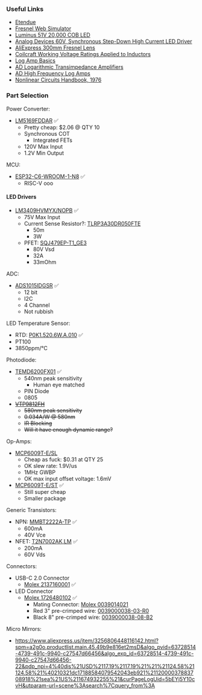 ### Useful Links

* [Etendue](https://en.wikipedia.org/wiki/Etendue)
* [Fresnel Web Simulator](https://phydemo.app/ray-optics/gallery/fresnel-lens)
* [Luminus 51V 20,000 COB LED](https://www.digikey.com/en/products/detail/luminus-devices-inc/CXM-32-40-80-54-AC40-F5-3/15198244)
* [Analog Devices 60V, Synchronous Step-Down High Current LED Driver](https://www.analog.com/en/technical-articles/60v-synchronous-step-down-high-current-led-driver.html)
* [AliExpress 300mm Fresnel Lens](https://www.aliexpress.us/item/2251832628415712.html?spm=a2g0o.productlist.main.31.1f113ddeb9tH3N&algo_pvid=a1f6df46-a8d6-4ca2-82e5-49793ad79313&algo_exp_id=a1f6df46-a8d6-4ca2-82e5-49793ad79313-15&pdp_npi=4%40dis%21USD%2126.98%2115.65%21%21%2126.98%21%21%402103224117048672573401020ee459%2164614171461%21sea%21US%211674932255%21&curPageLogUid=t92vTPvIzuQ7&utparam-url=scene%3Asearch%7Cquery_from%3A)
* [Coilcraft Working Voltage Ratings Applied to Inductors](https://www.coilcraft.com/getmedia/393e18e1-adbc-45b6-bbe7-5923255e72fc/doc712_inductor_voltage_ratings.pdf)
* [Log Amp Basics](https://www.analog.com/media/en/training-seminars/tutorials/MT-077.pdf)
* [AD Logarithmic Transimpedance Amplifiers](https://www.analog.com/en/product-category/translinear-logarithmic-amplifiers.html)
* [AD High Frequency Log Amps](https://www.analog.com/media/en/training-seminars/tutorials/MT-078.pdf)
* [Nonlinear Circuits Handbook, 1976](https://www.analog.com/en/resources/technical-books/nonlinear-circuits-handbook.html)



### Part Selection

Power Converter:

* [LM5169FDDAR](https://www.digikey.com/en/products/detail/texas-instruments/LM5169FDDAR/16893914) ✅
  * Pretty cheap: $2.06 @ QTY 10
  * Synchronous COT
    * Integrated FETs
  * 120V Max Input
  * 1.2V Min Output

MCU:

* [ESP32-C6-WROOM-1-N8](https://www.digikey.com/en/products/detail/espressif-systems/ESP32-C6-WROOM-1-N8/17728866) ✅
  * RISC-V ooo

#### LED Drivers

* [LM3409HVMYX/NOPB](https://www.ti.com/lit/ds/symlink/lm3409.pdf) ✅
  * 75V Max Input
  * Current Sense Resistor?: [TLRP3A30DR050FTE](https://www.digikey.com/en/products/detail/te-connectivity-passive-product/TLRP3A30DR050FTE/14652237)
    * 50m
    * 3W
  * PFET: [SQJ479EP-T1_GE3](https://www.digikey.com/en/products/detail/vishay-siliconix/SQJ479EP-T1-GE3/6708893)
    * 80V Vsd
    * 32A
    * 33mOhm

ADC:

* [ADS1015IDGSR](https://www.digikey.com/en/products/detail/texas-instruments/ADS1015IDGSR/2231559) ✅
  * 12 bit
  * I2C
  * 4 Channel
  * Not rubbish

LED Temperature Sensor:

* RTD: [P0K1.520.6W.A.010](https://www.digikey.com/en/products/detail/innovative-sensor-technology-usa-division/P0K1-520-6W-A-010/13686722) ✅
* PT100
* 3850ppm/°C

Photodiode:

* [TEMD6200FX01](https://www.digikey.com/en/products/detail/vishay-semiconductor-opto-division/TEMD6200FX01/2354845) ✅
  * 540nm peak sensitivity
    * Human eye matched
  * PIN Diode
  * 0805
* ~~[VTP9812FH](https://www.digikey.com/en/products/detail/excelitas-technologies/VTP9812FH/5885875)~~
  * ~~580nm peak sensitivity~~
  * ~~0.034A/W @ 580nm~~
  * ~~IR Blocking~~
  * ~~Will it have enough dynamic range?~~

Op-Amps:

* [MCP6009T-E/SL](https://www.digikey.com/en/products/detail/microchip-technology/MCP6009T-E-SL/12807435) 
  * Cheap as fuck: $0.31 at QTY 25
  * OK slew rate: 1.9V/us
  * 1MHz GWBP
  * OK max input offset voltage: 1.6mV
* [MCP6009T-E/ST](https://www.digikey.com/en/products/detail/microchip-technology/MCP6009T-E-ST/12807237) ✅
  * Still super cheap
  * Smaller package

Generic Transistors:

* NPN: [MMBT2222A-TP](https://www.digikey.com/en/products/detail/micro-commercial-co/MMBT2222A-TP/717279) ✅
  * 600mA
  * 40V Vce
* NFET: [T2N7002AK,LM](https://www.digikey.com/en/products/detail/toshiba-semiconductor-and-storage/T2N7002AK-LM/5298028) ✅
  * 200mA
  * 60V Vds

Connectors:

* USB-C 2.0 Connector 
  * [Molex 2137160001](https://www.digikey.com/en/products/detail/molex/2137160001/13662576) ✅
* LED Connector
  * [Molex 1726480102](https://www.digikey.com/en/products/detail/molex/1726480102/9352770?s=N4IgTCBcDaIIwHYwDYAsAOADHTEC6AvkA) ✅
    * Mating Connector: [Molex 0039014021](https://www.digikey.com/en/products/detail/molex/0039014021/6822884)
    * Red 3" pre-crimped wire: [0039000038-03-R0](https://www.digikey.com/en/products/detail/molex/0039000038-03-R0/5985924)
    * Black 8" pre-crimped wire: [0039000038-08-B2](https://www.digikey.com/en/products/detail/molex/0039000038-08-B2/5986065)

 Micro Mirrors:

* https://www.aliexpress.us/item/3256806448116142.html?spm=a2g0o.productlist.main.45.49b9e816et2msD&algo_pvid=63728514-4739-491c-9940-c27547d66456&algo_exp_id=63728514-4739-491c-9940-c27547d66456-22&pdp_npi=4%40dis%21USD%2117.19%2117.19%21%21%21124.58%21124.58%21%40210321dc17188584079542043eb921%2112000037883708918%21sea%21US%211674932255%21&curPageLogUid=5bEYj5Y10cvH&utparam-url=scene%3Asearch%7Cquery_from%3A